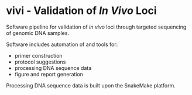# vivi - Validation of *In Vivo* Loci

Software pipeline for validation of *in vivo* loci through targeted sequencing of genomic DNA samples.

Software includes automation of and tools for:
* primer construction
* protocol suggestions
* processing DNA sequence data
* figure and report generation

Processing DNA sequence data is built upon the SnakeMake platform.
